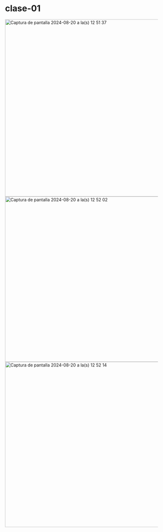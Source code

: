 # clase-01
<img width="584" alt="Captura de pantalla 2024-08-20 a la(s) 12 51 37" src="https://github.com/user-attachments/assets/5eb63ea4-6aa1-456b-873f-a9d04b1a99fc">
<img width="545" alt="Captura de pantalla 2024-08-20 a la(s) 12 52 02" src="https://github.com/user-attachments/assets/4f200a4c-84be-474b-9269-a895c1d34120">
<img width="545" alt="Captura de pantalla 2024-08-20 a la(s) 12 52 14" src="https://github.com/user-attachments/assets/edcc2b31-207f-439d-a01f-3d23e4e58727">
